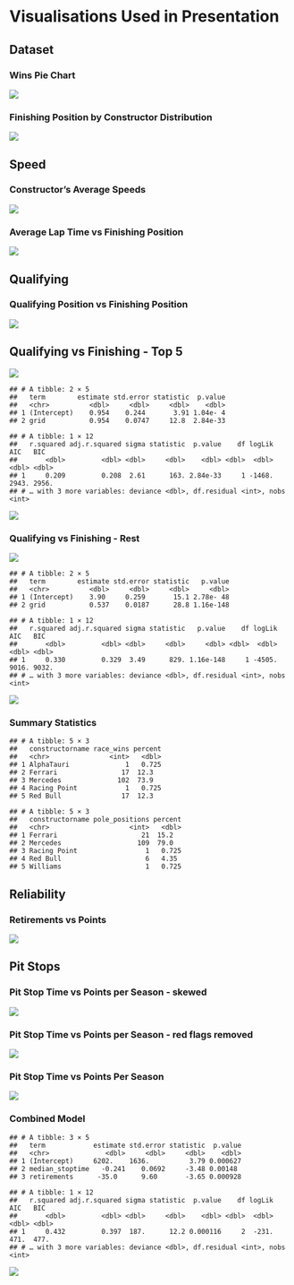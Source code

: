 Visualisations Used in Presentation
================

## Dataset

### Wins Pie Chart

![](PlotBank_files/figure-gfm/race-wins-by-constructor-1.png)<!-- -->

### Finishing Position by Constructor Distribution

![](PlotBank_files/figure-gfm/finishing-position-by-constructor-1.png)<!-- -->

## Speed

### Constructor’s Average Speeds

![](PlotBank_files/figure-gfm/constructor-average-speeds-1.png)<!-- -->

### Average Lap Time vs Finishing Position

![](PlotBank_files/figure-gfm/lap-time-vs-finishing-position-1.png)<!-- -->

## Qualifying

### Qualifying Position vs Finishing Position

![](PlotBank_files/figure-gfm/qualifying-vs-finishing-1.png)<!-- -->

## Qualifying vs Finishing - Top 5

![](PlotBank_files/figure-gfm/qualifying-vs-finishing-top-5-1.png)<!-- -->

    ## # A tibble: 2 × 5
    ##   term        estimate std.error statistic  p.value
    ##   <chr>          <dbl>     <dbl>     <dbl>    <dbl>
    ## 1 (Intercept)    0.954    0.244       3.91 1.04e- 4
    ## 2 grid           0.954    0.0747     12.8  2.84e-33

    ## # A tibble: 1 × 12
    ##   r.squared adj.r.squared sigma statistic  p.value    df logLik   AIC   BIC
    ##       <dbl>         <dbl> <dbl>     <dbl>    <dbl> <dbl>  <dbl> <dbl> <dbl>
    ## 1     0.209         0.208  2.61      163. 2.84e-33     1 -1468. 2943. 2956.
    ## # … with 3 more variables: deviance <dbl>, df.residual <int>, nobs <int>

![](PlotBank_files/figure-gfm/quali_top5_model-1.png)<!-- -->

### Qualifying vs Finishing - Rest

![](PlotBank_files/figure-gfm/qualifying-vs-finishing-rest-1.png)<!-- -->

    ## # A tibble: 2 × 5
    ##   term        estimate std.error statistic   p.value
    ##   <chr>          <dbl>     <dbl>     <dbl>     <dbl>
    ## 1 (Intercept)    3.90     0.259       15.1 2.78e- 48
    ## 2 grid           0.537    0.0187      28.8 1.16e-148

    ## # A tibble: 1 × 12
    ##   r.squared adj.r.squared sigma statistic   p.value    df logLik   AIC   BIC
    ##       <dbl>         <dbl> <dbl>     <dbl>     <dbl> <dbl>  <dbl> <dbl> <dbl>
    ## 1     0.330         0.329  3.49      829. 1.16e-148     1 -4505. 9016. 9032.
    ## # … with 3 more variables: deviance <dbl>, df.residual <int>, nobs <int>

![](PlotBank_files/figure-gfm/quali_grid_model_rest-1.png)<!-- -->

### Summary Statistics

    ## # A tibble: 5 × 3
    ##   constructorname race_wins percent
    ##   <chr>               <int>   <dbl>
    ## 1 AlphaTauri              1   0.725
    ## 2 Ferrari                17  12.3  
    ## 3 Mercedes              102  73.9  
    ## 4 Racing Point            1   0.725
    ## 5 Red Bull               17  12.3

    ## # A tibble: 5 × 3
    ##   constructorname pole_positions percent
    ##   <chr>                    <int>   <dbl>
    ## 1 Ferrari                     21  15.2  
    ## 2 Mercedes                   109  79.0  
    ## 3 Racing Point                 1   0.725
    ## 4 Red Bull                     6   4.35 
    ## 5 Williams                     1   0.725

## Reliability

### Retirements vs Points

![](PlotBank_files/figure-gfm/retirements-vs-points-1.png)<!-- -->

## Pit Stops

### Pit Stop Time vs Points per Season - skewed

![](PlotBank_files/figure-gfm/pit-stop-time-vs-points-per-season-skewed-1.png)<!-- -->

### Pit Stop Time vs Points per Season - red flags removed

![](PlotBank_files/figure-gfm/pit-stop-time-vs-points-per-season-red-flags-removed-1.png)<!-- -->

### Pit Stop Time vs Points Per Season

![](PlotBank_files/figure-gfm/stops-points-season-1.png)<!-- -->

### Combined Model

    ## # A tibble: 3 × 5
    ##   term            estimate std.error statistic  p.value
    ##   <chr>              <dbl>     <dbl>     <dbl>    <dbl>
    ## 1 (Intercept)     6202.    1636.          3.79 0.000627
    ## 2 median_stoptime   -0.241    0.0692     -3.48 0.00148 
    ## 3 retirements      -35.0      9.60       -3.65 0.000928

    ## # A tibble: 1 × 12
    ##   r.squared adj.r.squared sigma statistic  p.value    df logLik   AIC   BIC
    ##       <dbl>         <dbl> <dbl>     <dbl>    <dbl> <dbl>  <dbl> <dbl> <dbl>
    ## 1     0.432         0.397  187.      12.2 0.000116     2  -231.  471.  477.
    ## # … with 3 more variables: deviance <dbl>, df.residual <int>, nobs <int>

![](PlotBank_files/figure-gfm/stops_rets_points_model-1.png)<!-- -->
